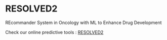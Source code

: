 # RESOLVED2
REcommander System in Oncology with ML to Enhance Drug Development

Check our online predictive tools : [RESOLVED2](https://resolved2.000webhostapp.com/)
